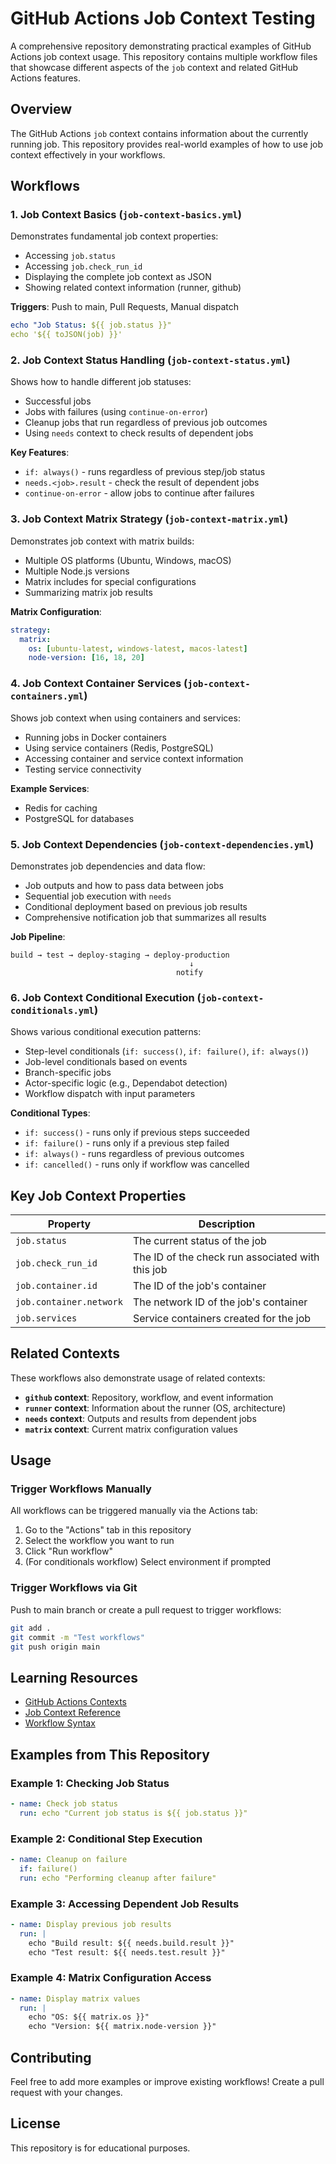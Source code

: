 # GitHub Actions Job Context Testing

A comprehensive repository demonstrating practical examples of GitHub Actions job context usage. This repository contains multiple workflow files that showcase different aspects of the `job` context and related GitHub Actions features.

## Overview

The GitHub Actions `job` context contains information about the currently running job. This repository provides real-world examples of how to use job context effectively in your workflows.

## Workflows

### 1. Job Context Basics (`job-context-basics.yml`)

Demonstrates fundamental job context properties:
- Accessing `job.status`
- Accessing `job.check_run_id`
- Displaying the complete job context as JSON
- Showing related context information (runner, github)

**Triggers**: Push to main, Pull Requests, Manual dispatch

```yaml
echo "Job Status: ${{ job.status }}"
echo '${{ toJSON(job) }}'
```

### 2. Job Context Status Handling (`job-context-status.yml`)

Shows how to handle different job statuses:
- Successful jobs
- Jobs with failures (using `continue-on-error`)
- Cleanup jobs that run regardless of previous job outcomes
- Using `needs` context to check results of dependent jobs

**Key Features**:
- `if: always()` - runs regardless of previous step/job status
- `needs.<job>.result` - check the result of dependent jobs
- `continue-on-error` - allow jobs to continue after failures

### 3. Job Context Matrix Strategy (`job-context-matrix.yml`)

Demonstrates job context with matrix builds:
- Multiple OS platforms (Ubuntu, Windows, macOS)
- Multiple Node.js versions
- Matrix includes for special configurations
- Summarizing matrix job results

**Matrix Configuration**:
```yaml
strategy:
  matrix:
    os: [ubuntu-latest, windows-latest, macos-latest]
    node-version: [16, 18, 20]
```

### 4. Job Context Container Services (`job-context-containers.yml`)

Shows job context when using containers and services:
- Running jobs in Docker containers
- Using service containers (Redis, PostgreSQL)
- Accessing container and service context information
- Testing service connectivity

**Example Services**:
- Redis for caching
- PostgreSQL for databases

### 5. Job Context Dependencies (`job-context-dependencies.yml`)

Demonstrates job dependencies and data flow:
- Job outputs and how to pass data between jobs
- Sequential job execution with `needs`
- Conditional deployment based on previous job results
- Comprehensive notification job that summarizes all results

**Job Pipeline**:
```
build → test → deploy-staging → deploy-production
                                        ↓
                                     notify
```

### 6. Job Context Conditional Execution (`job-context-conditionals.yml`)

Shows various conditional execution patterns:
- Step-level conditionals (`if: success()`, `if: failure()`, `if: always()`)
- Job-level conditionals based on events
- Branch-specific jobs
- Actor-specific logic (e.g., Dependabot detection)
- Workflow dispatch with input parameters

**Conditional Types**:
- `if: success()` - runs only if previous steps succeeded
- `if: failure()` - runs only if a previous step failed
- `if: always()` - runs regardless of previous outcomes
- `if: cancelled()` - runs only if workflow was cancelled

## Key Job Context Properties

| Property | Description |
|----------|-------------|
| `job.status` | The current status of the job |
| `job.check_run_id` | The ID of the check run associated with this job |
| `job.container.id` | The ID of the job's container |
| `job.container.network` | The network ID of the job's container |
| `job.services` | Service containers created for the job |

## Related Contexts

These workflows also demonstrate usage of related contexts:

- **`github` context**: Repository, workflow, and event information
- **`runner` context**: Information about the runner (OS, architecture)
- **`needs` context**: Outputs and results from dependent jobs
- **`matrix` context**: Current matrix configuration values

## Usage

### Trigger Workflows Manually

All workflows can be triggered manually via the Actions tab:
1. Go to the "Actions" tab in this repository
2. Select the workflow you want to run
3. Click "Run workflow"
4. (For conditionals workflow) Select environment if prompted

### Trigger Workflows via Git

Push to main branch or create a pull request to trigger workflows:

```bash
git add .
git commit -m "Test workflows"
git push origin main
```

## Learning Resources

- [GitHub Actions Contexts](https://docs.github.com/en/actions/learn-github-actions/contexts)
- [Job Context Reference](https://docs.github.com/en/actions/learn-github-actions/contexts#job-context)
- [Workflow Syntax](https://docs.github.com/en/actions/using-workflows/workflow-syntax-for-github-actions)

## Examples from This Repository

### Example 1: Checking Job Status

```yaml
- name: Check job status
  run: echo "Current job status is ${{ job.status }}"
```

### Example 2: Conditional Step Execution

```yaml
- name: Cleanup on failure
  if: failure()
  run: echo "Performing cleanup after failure"
```

### Example 3: Accessing Dependent Job Results

```yaml
- name: Display previous job results
  run: |
    echo "Build result: ${{ needs.build.result }}"
    echo "Test result: ${{ needs.test.result }}"
```

### Example 4: Matrix Configuration Access

```yaml
- name: Display matrix values
  run: |
    echo "OS: ${{ matrix.os }}"
    echo "Version: ${{ matrix.node-version }}"
```

## Contributing

Feel free to add more examples or improve existing workflows! Create a pull request with your changes.

## License

This repository is for educational purposes.